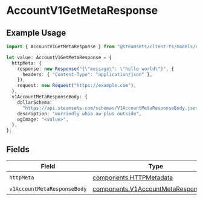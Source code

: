# AccountV1GetMetaResponse

## Example Usage

```typescript
import { AccountV1GetMetaResponse } from "@steamsets/client-ts/models/operations";

let value: AccountV1GetMetaResponse = {
  httpMeta: {
    response: new Response("{\"message\": \"hello world\"}", {
      headers: { "Content-Type": "application/json" },
    }),
    request: new Request("https://example.com"),
  },
  v1AccountMetaResponseBody: {
    dollarSchema:
      "https://api.steamsets.com/schemas/V1AccountMetaResponseBody.json",
    description: "worriedly whoa aw plus outside",
    ogImage: "<value>",
  },
};
```

## Fields

| Field                                                                                        | Type                                                                                         | Required                                                                                     | Description                                                                                  |
| -------------------------------------------------------------------------------------------- | -------------------------------------------------------------------------------------------- | -------------------------------------------------------------------------------------------- | -------------------------------------------------------------------------------------------- |
| `httpMeta`                                                                                   | [components.HTTPMetadata](../../models/components/httpmetadata.md)                           | :heavy_check_mark:                                                                           | N/A                                                                                          |
| `v1AccountMetaResponseBody`                                                                  | [components.V1AccountMetaResponseBody](../../models/components/v1accountmetaresponsebody.md) | :heavy_minus_sign:                                                                           | OK                                                                                           |